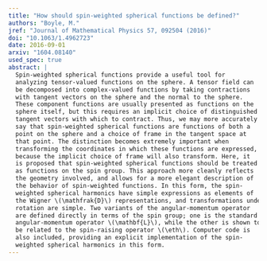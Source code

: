 ```yaml
---
title: "How should spin-weighted spherical functions be defined?"
authors: "Boyle, M."
jref: "Journal of Mathematical Physics 57, 092504 (2016)"
doi: "10.1063/1.4962723"
date: 2016-09-01
arxiv: "1604.08140"
used_spec: true
abstract: |
  Spin-weighted spherical functions provide a useful tool for
  analyzing tensor-valued functions on the sphere. A tensor field can
  be decomposed into complex-valued functions by taking contractions
  with tangent vectors on the sphere and the normal to the sphere.
  These component functions are usually presented as functions on the
  sphere itself, but this requires an implicit choice of distinguished
  tangent vectors with which to contract. Thus, we may more accurately
  say that spin-weighted spherical functions are functions of both a
  point on the sphere and a choice of frame in the tangent space at
  that point. The distinction becomes extremely important when
  transforming the coordinates in which these functions are expressed,
  because the implicit choice of frame will also transform. Here, it
  is proposed that spin-weighted spherical functions should be treated
  as functions on the spin group. This approach more cleanly reflects
  the geometry involved, and allows for a more elegant description of
  the behavior of spin-weighted functions. In this form, the spin-
  weighted spherical harmonics have simple expressions as elements of
  the Wigner \(\mathfrak{D}\) representations, and transformations under
  rotation are simple. Two variants of the angular-momentum operator
  are defined directly in terms of the spin group; one is the standard
  angular-momentum operator \(\mathbf{L}\), while the other is shown to
  be related to the spin-raising operator \(\eth\). Computer code is
  also included, providing an explicit implementation of the spin-
  weighted spherical harmonics in this form.
---
```

